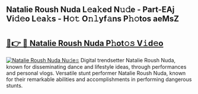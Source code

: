 ## Natalie Roush Nuda L𝚎a𝚔ed N𝚞𝚍e - Part-EAj Vi𝚍𝚎o L𝚎a𝚔s - H𝚘𝚝 O𝚗𝚕yf𝚊ns P𝚑𝚘tos aeMsZ

# <h2><a href="http://kf0nah.oniu.top/?m=Natalie+Roush+Nuda">🔗👉 🔴 Natalie Roush Nuda P𝚑ot𝚘𝚜 V𝚒d𝚎o</a></h2>

[![Natalie Roush Nuda Nu𝚍e𝚜](https://i.imgur.com/0qMVB7G.gif)](http://kf0nah.oniu.top/?m=Natalie+Roush+Nuda)
Digital trendsetter Natalie Roush Nuda, known for disseminating dance and lifestyle ideas, through performances and personal vlogs. Versatile stunt performer Natalie Roush Nuda, known for their remarkable abilities and accomplishments in performing dangerous stunts.  
